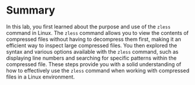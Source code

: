 # Summary

In this lab, you first learned about the purpose and use of the `zless` command in Linux. The `zless` command allows you to view the contents of compressed files without having to decompress them first, making it an efficient way to inspect large compressed files. You then explored the syntax and various options available with the `zless` command, such as displaying line numbers and searching for specific patterns within the compressed file. These steps provide you with a solid understanding of how to effectively use the `zless` command when working with compressed files in a Linux environment.
